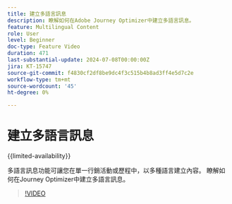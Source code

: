 ```yaml
---
title: 建立多語言訊息
description: 瞭解如何在Adobe Journey Optimizer中建立多語言訊息。
feature: Multilingual Content
role: User
level: Beginner
doc-type: Feature Video
duration: 471
last-substantial-update: 2024-07-08T00:00:00Z
jira: KT-15747
source-git-commit: f4830cf2df8be9dc4f3c515b4b8ad3ff4e5d7c2e
workflow-type: tm+mt
source-wordcount: '45'
ht-degree: 0%

---
```



# 建立多語言訊息

{{limited-availability}}

多語言訊息功能可讓您在單一行銷活動或歷程中，以多種語言建立內容。 瞭解如何在Journey Optimizer中建立多語言訊息。

>[!VIDEO](https://video.tv.adobe.com/v/3430921/?learn=on)
